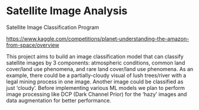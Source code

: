 # Satellite Image Analysis

Satellite Image Classification Program

https://www.kaggle.com/competitions/planet-understanding-the-amazon-from-space/overview

This project aims to build an image classification model that can classify satellite images by 3 components: atmospheric conditions, common land cover/land use phenomena, and rare land cover/land use phenomena. As an example, there could be a partially-cloudy visual of lush trees/river with a legal mining process in one image. Another image could be classified as just ‘cloudy’. Before implementing various ML models we plan to perform image processing like DCP (Dark Channel Prior) for the ‘hazy’ images and data augmentation for better performance. 

